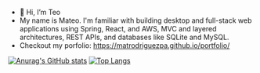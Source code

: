 - 👋 Hi, I’m Teo
- My name is Mateo. I'm familiar with building desktop and full-stack web applications using Spring, React, and AWS, MVC and layered architectures, REST APIs, and databases like SQLite and MySQL.
- Checkout my porfolio: https://matrodriguezpa.github.io/portfolio/

[![Anurag's GitHub stats](https://github-readme-stats.vercel.app/api?username=matrodriguezpa&show_icons=true&hide=contribs,issues)](https://github.com/SrGobi/github-readme-stats) [![Top Langs](https://github-readme-stats.vercel.app/api/top-langs/?username=matrodriguezpa&layout=compact)](https://github.com/SrGobi/github-readme-stats)
